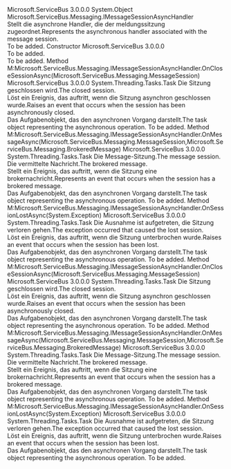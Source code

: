 <Type Name="MessageSessionAsyncHandler" FullName="Microsoft.ServiceBus.Messaging.MessageSessionAsyncHandler">
  <TypeSignature Language="C#" Value="public abstract class MessageSessionAsyncHandler : Microsoft.ServiceBus.Messaging.IMessageSessionAsyncHandler" />
  <TypeSignature Language="ILAsm" Value=".class public auto ansi abstract beforefieldinit MessageSessionAsyncHandler extends System.Object implements class Microsoft.ServiceBus.Messaging.IMessageSessionAsyncHandler" />
  <TypeSignature Language="DocId" Value="T:Microsoft.ServiceBus.Messaging.MessageSessionAsyncHandler" />
  <TypeSignature Language="VB.NET" Value="Public MustInherit Class MessageSessionAsyncHandler&#xA;Implements IMessageSessionAsyncHandler" />
  <TypeSignature Language="F#" Value="type MessageSessionAsyncHandler = class&#xA;    interface IMessageSessionAsyncHandler" />
  <AssemblyInfo>
    <AssemblyName>Microsoft.ServiceBus</AssemblyName>
    <AssemblyVersion>3.0.0.0</AssemblyVersion>
  </AssemblyInfo>
  <Base>
    <BaseTypeName>System.Object</BaseTypeName>
  </Base>
  <Interfaces>
    <Interface>
      <InterfaceName>Microsoft.ServiceBus.Messaging.IMessageSessionAsyncHandler</InterfaceName>
    </Interface>
  </Interfaces>
  <Docs>
    <summary><span data-ttu-id="46664-101">Stellt die asynchrone Handler, die der meldungssitzung zugeordnet.</span><span class="sxs-lookup"><span data-stu-id="46664-101">Represents the asynchronous handler associated with the message session.</span></span></summary>
    <remarks>To be added.</remarks>
  </Docs>
  <Members>
    <Member MemberName=".ctor">
      <MemberSignature Language="C#" Value="protected MessageSessionAsyncHandler ();" />
      <MemberSignature Language="ILAsm" Value=".method familyhidebysig specialname rtspecialname instance void .ctor() cil managed" />
      <MemberSignature Language="DocId" Value="M:Microsoft.ServiceBus.Messaging.MessageSessionAsyncHandler.#ctor" />
      <MemberSignature Language="VB.NET" Value="Protected Sub New ()" />
      <MemberType>Constructor</MemberType>
      <AssemblyInfo>
        <AssemblyName>Microsoft.ServiceBus</AssemblyName>
        <AssemblyVersion>3.0.0.0</AssemblyVersion>
      </AssemblyInfo>
      <Parameters />
      <Docs>
        <summary>To be added.</summary>
        <remarks>To be added.</remarks>
      </Docs>
    </Member>
    <Member MemberName="Microsoft.ServiceBus.Messaging.IMessageSessionAsyncHandler.OnCloseSessionAsync">
      <MemberSignature Language="C#" Value="System.Threading.Tasks.Task IMessageSessionAsyncHandler.OnCloseSessionAsync (Microsoft.ServiceBus.Messaging.MessageSession session);" />
      <MemberSignature Language="ILAsm" Value=".method hidebysig newslot virtual instance class System.Threading.Tasks.Task Microsoft.ServiceBus.Messaging.IMessageSessionAsyncHandler.OnCloseSessionAsync(class Microsoft.ServiceBus.Messaging.MessageSession session) cil managed" />
      <MemberSignature Language="DocId" Value="M:Microsoft.ServiceBus.Messaging.MessageSessionAsyncHandler.Microsoft#ServiceBus#Messaging#IMessageSessionAsyncHandler#OnCloseSessionAsync(Microsoft.ServiceBus.Messaging.MessageSession)" />
      <MemberSignature Language="VB.NET" Value="Function OnCloseSessionAsync (session As MessageSession) As Task Implements IMessageSessionAsyncHandler.OnCloseSessionAsync" />
      <MemberType>Method</MemberType>
      <Implements>
        <InterfaceMember>M:Microsoft.ServiceBus.Messaging.IMessageSessionAsyncHandler.OnCloseSessionAsync(Microsoft.ServiceBus.Messaging.MessageSession)</InterfaceMember>
      </Implements>
      <AssemblyInfo>
        <AssemblyName>Microsoft.ServiceBus</AssemblyName>
        <AssemblyVersion>3.0.0.0</AssemblyVersion>
      </AssemblyInfo>
      <ReturnValue>
        <ReturnType>System.Threading.Tasks.Task</ReturnType>
      </ReturnValue>
      <Parameters>
        <Parameter Name="session" Type="Microsoft.ServiceBus.Messaging.MessageSession" />
      </Parameters>
      <Docs>
        <param name="session"><span data-ttu-id="46664-102">Die Sitzung geschlossen wird.</span><span class="sxs-lookup"><span data-stu-id="46664-102">The closed session.</span></span></param>
        <summary><span data-ttu-id="46664-103">Löst ein Ereignis, das auftritt, wenn die Sitzung asynchron geschlossen wurde.</span><span class="sxs-lookup"><span data-stu-id="46664-103">Raises an event that occurs when the session has been asynchronously closed.</span></span></summary>
        <returns><span data-ttu-id="46664-104">Das Aufgabenobjekt, das den asynchronen Vorgang darstellt.</span><span class="sxs-lookup"><span data-stu-id="46664-104">The task object representing the asynchronous operation.</span></span></returns>
        <remarks>To be added.</remarks>
      </Docs>
    </Member>
    <Member MemberName="Microsoft.ServiceBus.Messaging.IMessageSessionAsyncHandler.OnMessageAsync">
      <MemberSignature Language="C#" Value="System.Threading.Tasks.Task IMessageSessionAsyncHandler.OnMessageAsync (Microsoft.ServiceBus.Messaging.MessageSession session, Microsoft.ServiceBus.Messaging.BrokeredMessage message);" />
      <MemberSignature Language="ILAsm" Value=".method hidebysig newslot virtual instance class System.Threading.Tasks.Task Microsoft.ServiceBus.Messaging.IMessageSessionAsyncHandler.OnMessageAsync(class Microsoft.ServiceBus.Messaging.MessageSession session, class Microsoft.ServiceBus.Messaging.BrokeredMessage message) cil managed" />
      <MemberSignature Language="DocId" Value="M:Microsoft.ServiceBus.Messaging.MessageSessionAsyncHandler.Microsoft#ServiceBus#Messaging#IMessageSessionAsyncHandler#OnMessageAsync(Microsoft.ServiceBus.Messaging.MessageSession,Microsoft.ServiceBus.Messaging.BrokeredMessage)" />
      <MemberSignature Language="VB.NET" Value="Function OnMessageAsync (session As MessageSession, message As BrokeredMessage) As Task Implements IMessageSessionAsyncHandler.OnMessageAsync" />
      <MemberType>Method</MemberType>
      <Implements>
        <InterfaceMember>M:Microsoft.ServiceBus.Messaging.IMessageSessionAsyncHandler.OnMessageAsync(Microsoft.ServiceBus.Messaging.MessageSession,Microsoft.ServiceBus.Messaging.BrokeredMessage)</InterfaceMember>
      </Implements>
      <AssemblyInfo>
        <AssemblyName>Microsoft.ServiceBus</AssemblyName>
        <AssemblyVersion>3.0.0.0</AssemblyVersion>
      </AssemblyInfo>
      <ReturnValue>
        <ReturnType>System.Threading.Tasks.Task</ReturnType>
      </ReturnValue>
      <Parameters>
        <Parameter Name="session" Type="Microsoft.ServiceBus.Messaging.MessageSession" />
        <Parameter Name="message" Type="Microsoft.ServiceBus.Messaging.BrokeredMessage" />
      </Parameters>
      <Docs>
        <param name="session"><span data-ttu-id="46664-105">Die Message-Sitzung.</span><span class="sxs-lookup"><span data-stu-id="46664-105">The message session.</span></span></param>
        <param name="message"><span data-ttu-id="46664-106">Die vermittelte Nachricht.</span><span class="sxs-lookup"><span data-stu-id="46664-106">The brokered message.</span></span></param>
        <summary><span data-ttu-id="46664-107">Stellt ein Ereignis, das auftritt, wenn die Sitzung eine brokernachricht.</span><span class="sxs-lookup"><span data-stu-id="46664-107">Represents an event that occurs when the session has a brokered message.</span></span></summary>
        <returns><span data-ttu-id="46664-108">Das Aufgabenobjekt, das den asynchronen Vorgang darstellt.</span><span class="sxs-lookup"><span data-stu-id="46664-108">The task object representing the asynchronous operation.</span></span></returns>
        <remarks>To be added.</remarks>
      </Docs>
    </Member>
    <Member MemberName="Microsoft.ServiceBus.Messaging.IMessageSessionAsyncHandler.OnSessionLostAsync">
      <MemberSignature Language="C#" Value="System.Threading.Tasks.Task IMessageSessionAsyncHandler.OnSessionLostAsync (Exception exception);" />
      <MemberSignature Language="ILAsm" Value=".method hidebysig newslot virtual instance class System.Threading.Tasks.Task Microsoft.ServiceBus.Messaging.IMessageSessionAsyncHandler.OnSessionLostAsync(class System.Exception exception) cil managed" />
      <MemberSignature Language="DocId" Value="M:Microsoft.ServiceBus.Messaging.MessageSessionAsyncHandler.Microsoft#ServiceBus#Messaging#IMessageSessionAsyncHandler#OnSessionLostAsync(System.Exception)" />
      <MemberType>Method</MemberType>
      <Implements>
        <InterfaceMember>M:Microsoft.ServiceBus.Messaging.IMessageSessionAsyncHandler.OnSessionLostAsync(System.Exception)</InterfaceMember>
      </Implements>
      <AssemblyInfo>
        <AssemblyName>Microsoft.ServiceBus</AssemblyName>
        <AssemblyVersion>3.0.0.0</AssemblyVersion>
      </AssemblyInfo>
      <ReturnValue>
        <ReturnType>System.Threading.Tasks.Task</ReturnType>
      </ReturnValue>
      <Parameters>
        <Parameter Name="exception" Type="System.Exception" />
      </Parameters>
      <Docs>
        <param name="exception"><span data-ttu-id="46664-109">Die Ausnahme ist aufgetreten, die Sitzung verloren gehen.</span><span class="sxs-lookup"><span data-stu-id="46664-109">The exception occurred that caused the lost session.</span></span></param>
        <summary><span data-ttu-id="46664-110">Löst ein Ereignis, das auftritt, wenn die Sitzung unterbrochen wurde.</span><span class="sxs-lookup"><span data-stu-id="46664-110">Raises an event that occurs when the session has been lost.</span></span></summary>
        <returns><span data-ttu-id="46664-111">Das Aufgabenobjekt, das den asynchronen Vorgang darstellt.</span><span class="sxs-lookup"><span data-stu-id="46664-111">The task object representing the asynchronous operation.</span></span></returns>
        <remarks>To be added.</remarks>
      </Docs>
    </Member>
    <Member MemberName="OnCloseSessionAsync">
      <MemberSignature Language="C#" Value="protected virtual System.Threading.Tasks.Task OnCloseSessionAsync (Microsoft.ServiceBus.Messaging.MessageSession session);" />
      <MemberSignature Language="ILAsm" Value=".method familyhidebysig newslot virtual instance class System.Threading.Tasks.Task OnCloseSessionAsync(class Microsoft.ServiceBus.Messaging.MessageSession session) cil managed" />
      <MemberSignature Language="DocId" Value="M:Microsoft.ServiceBus.Messaging.MessageSessionAsyncHandler.OnCloseSessionAsync(Microsoft.ServiceBus.Messaging.MessageSession)" />
      <MemberSignature Language="VB.NET" Value="Protected Overridable Function OnCloseSessionAsync (session As MessageSession) As Task" />
      <MemberSignature Language="F#" Value="abstract member OnCloseSessionAsync : Microsoft.ServiceBus.Messaging.MessageSession -&gt; System.Threading.Tasks.Task&#xA;override this.OnCloseSessionAsync : Microsoft.ServiceBus.Messaging.MessageSession -&gt; System.Threading.Tasks.Task" Usage="messageSessionAsyncHandler.OnCloseSessionAsync session" />
      <MemberType>Method</MemberType>
      <Implements>
        <InterfaceMember>M:Microsoft.ServiceBus.Messaging.IMessageSessionAsyncHandler.OnCloseSessionAsync(Microsoft.ServiceBus.Messaging.MessageSession)</InterfaceMember>
      </Implements>
      <AssemblyInfo>
        <AssemblyName>Microsoft.ServiceBus</AssemblyName>
        <AssemblyVersion>3.0.0.0</AssemblyVersion>
      </AssemblyInfo>
      <ReturnValue>
        <ReturnType>System.Threading.Tasks.Task</ReturnType>
      </ReturnValue>
      <Parameters>
        <Parameter Name="session" Type="Microsoft.ServiceBus.Messaging.MessageSession" />
      </Parameters>
      <Docs>
        <param name="session"><span data-ttu-id="46664-112">Die Sitzung geschlossen wird.</span><span class="sxs-lookup"><span data-stu-id="46664-112">The closed session.</span></span></param>
        <summary><span data-ttu-id="46664-113">Löst ein Ereignis, das auftritt, wenn die Sitzung asynchron geschlossen wurde.</span><span class="sxs-lookup"><span data-stu-id="46664-113">Raises an event that occurs when the session has been asynchronously closed.</span></span></summary>
        <returns><span data-ttu-id="46664-114">Das Aufgabenobjekt, das den asynchronen Vorgang darstellt.</span><span class="sxs-lookup"><span data-stu-id="46664-114">The task object representing the asynchronous operation.</span></span></returns>
        <remarks>To be added.</remarks>
      </Docs>
    </Member>
    <Member MemberName="OnMessageAsync">
      <MemberSignature Language="C#" Value="protected abstract System.Threading.Tasks.Task OnMessageAsync (Microsoft.ServiceBus.Messaging.MessageSession session, Microsoft.ServiceBus.Messaging.BrokeredMessage message);" />
      <MemberSignature Language="ILAsm" Value=".method familyhidebysig newslot virtual instance class System.Threading.Tasks.Task OnMessageAsync(class Microsoft.ServiceBus.Messaging.MessageSession session, class Microsoft.ServiceBus.Messaging.BrokeredMessage message) cil managed" />
      <MemberSignature Language="DocId" Value="M:Microsoft.ServiceBus.Messaging.MessageSessionAsyncHandler.OnMessageAsync(Microsoft.ServiceBus.Messaging.MessageSession,Microsoft.ServiceBus.Messaging.BrokeredMessage)" />
      <MemberSignature Language="VB.NET" Value="Protected MustOverride Function OnMessageAsync (session As MessageSession, message As BrokeredMessage) As Task" />
      <MemberSignature Language="F#" Value="abstract member OnMessageAsync : Microsoft.ServiceBus.Messaging.MessageSession * Microsoft.ServiceBus.Messaging.BrokeredMessage -&gt; System.Threading.Tasks.Task" Usage="messageSessionAsyncHandler.OnMessageAsync (session, message)" />
      <MemberType>Method</MemberType>
      <Implements>
        <InterfaceMember>M:Microsoft.ServiceBus.Messaging.IMessageSessionAsyncHandler.OnMessageAsync(Microsoft.ServiceBus.Messaging.MessageSession,Microsoft.ServiceBus.Messaging.BrokeredMessage)</InterfaceMember>
      </Implements>
      <AssemblyInfo>
        <AssemblyName>Microsoft.ServiceBus</AssemblyName>
        <AssemblyVersion>3.0.0.0</AssemblyVersion>
      </AssemblyInfo>
      <ReturnValue>
        <ReturnType>System.Threading.Tasks.Task</ReturnType>
      </ReturnValue>
      <Parameters>
        <Parameter Name="session" Type="Microsoft.ServiceBus.Messaging.MessageSession" />
        <Parameter Name="message" Type="Microsoft.ServiceBus.Messaging.BrokeredMessage" />
      </Parameters>
      <Docs>
        <param name="session"><span data-ttu-id="46664-115">Die Message-Sitzung.</span><span class="sxs-lookup"><span data-stu-id="46664-115">The message session.</span></span></param>
        <param name="message"><span data-ttu-id="46664-116">Die vermittelte Nachricht.</span><span class="sxs-lookup"><span data-stu-id="46664-116">The brokered message.</span></span></param>
        <summary><span data-ttu-id="46664-117">Stellt ein Ereignis, das auftritt, wenn die Sitzung eine brokernachricht.</span><span class="sxs-lookup"><span data-stu-id="46664-117">Represents an event that occurs when the session has a brokered message.</span></span></summary>
        <returns><span data-ttu-id="46664-118">Das Aufgabenobjekt, das den asynchronen Vorgang darstellt.</span><span class="sxs-lookup"><span data-stu-id="46664-118">The task object representing the asynchronous operation.</span></span></returns>
        <remarks>To be added.</remarks>
      </Docs>
    </Member>
    <Member MemberName="OnSessionLostAsync">
      <MemberSignature Language="C#" Value="protected virtual System.Threading.Tasks.Task OnSessionLostAsync (Exception exception);" />
      <MemberSignature Language="ILAsm" Value=".method familyhidebysig newslot virtual instance class System.Threading.Tasks.Task OnSessionLostAsync(class System.Exception exception) cil managed" />
      <MemberSignature Language="DocId" Value="M:Microsoft.ServiceBus.Messaging.MessageSessionAsyncHandler.OnSessionLostAsync(System.Exception)" />
      <MemberSignature Language="F#" Value="abstract member OnSessionLostAsync : Exception -&gt; System.Threading.Tasks.Task&#xA;override this.OnSessionLostAsync : Exception -&gt; System.Threading.Tasks.Task" Usage="messageSessionAsyncHandler.OnSessionLostAsync exception" />
      <MemberType>Method</MemberType>
      <Implements>
        <InterfaceMember>M:Microsoft.ServiceBus.Messaging.IMessageSessionAsyncHandler.OnSessionLostAsync(System.Exception)</InterfaceMember>
      </Implements>
      <AssemblyInfo>
        <AssemblyName>Microsoft.ServiceBus</AssemblyName>
        <AssemblyVersion>3.0.0.0</AssemblyVersion>
      </AssemblyInfo>
      <ReturnValue>
        <ReturnType>System.Threading.Tasks.Task</ReturnType>
      </ReturnValue>
      <Parameters>
        <Parameter Name="exception" Type="System.Exception" />
      </Parameters>
      <Docs>
        <param name="exception"><span data-ttu-id="46664-119">Die Ausnahme ist aufgetreten, die Sitzung verloren gehen.</span><span class="sxs-lookup"><span data-stu-id="46664-119">The exception occurred that caused the lost session.</span></span></param>
        <summary><span data-ttu-id="46664-120">Löst ein Ereignis, das auftritt, wenn die Sitzung unterbrochen wurde.</span><span class="sxs-lookup"><span data-stu-id="46664-120">Raises an event that occurs when the session has been lost.</span></span></summary>
        <returns><span data-ttu-id="46664-121">Das Aufgabenobjekt, das den asynchronen Vorgang darstellt.</span><span class="sxs-lookup"><span data-stu-id="46664-121">The task object representing the asynchronous operation.</span></span></returns>
        <remarks>To be added.</remarks>
      </Docs>
    </Member>
  </Members>
</Type>